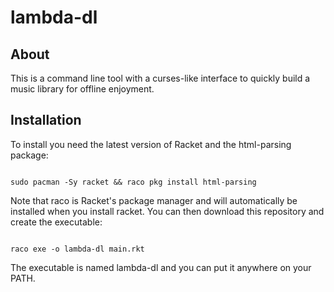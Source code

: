 # lambda-dl
## About

This is a command line tool with a curses-like interface to quickly build a music library for offline enjoyment.

## Installation

To install you need the latest version of Racket and the html-parsing package:

```

sudo pacman -Sy racket && raco pkg install html-parsing

```

Note that raco is Racket's package manager and will automatically be installed when you install racket. You can then download this repository and create the executable:

```

raco exe -o lambda-dl main.rkt

```

The executable is named lambda-dl and you can put it anywhere on your PATH.
